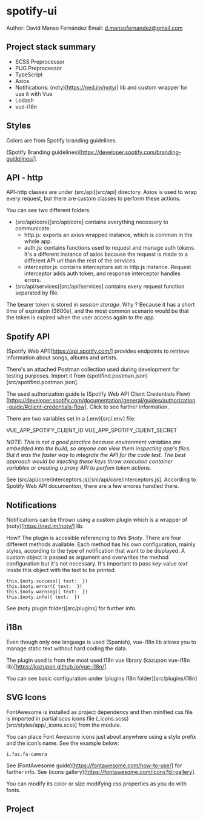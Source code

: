 # spotify-ui

Author: David Manso Fernández
Email: d.mansofernandez@gmail.com

## Project stack summary

- SCSS Preprocessor
- PUG Preprocessor
- TypeScript
- Axios
- Notifications: (noty)[https://ned.im/noty/] lib and custom wrapper for use it with Vue
- Lodash
- vue-i18n

## Styles

Colors are from Spotify branding guidelines.

(Spotify Branding guidelines)[https://developer.spotify.com/branding-guidelines/].

## API - http

API-http classes are under (src/api)[src/api] directory. Axios is used to wrap every request, but there are custom classes to perform these actions.

You can see two different folders:
- (src/api/core)[src/api/core] contains everything necessary to communicate:
  - http.js: exports an axios wrapped instance, which is common in the whole app.
  - auth.js: contains functions used to request and manage auth tokens. It's a different instance of axios because the request is made to a different API url than the rest of the services.
  - interceptor.js: contains interceptors set in http.js instance. Request interceptor adds auth token, and response interceptor handles errors.
- (src/api/services)[src/api/services] contains every request function separated by file.

The bearer token is stored in *session storage*. Why ? Because it has a short time of expiration (3600s), and the most common scenario would be that the token is expired when the user access again to the app.

## Spotify API

(Spotify Web API)[https://api.spotify.com/] provides endpoints to retrieve information about songs, albums and artists.

There's an attached Postman collection used during development for testing purposes. Import it from (spotifind.postman.json)[src/spotifind.postman.json].

The used authorization guide is (Spotify Web API Client Credentials Flow)[https://developer.spotify.com/documentation/general/guides/authorization-guide/#client-credentials-flow]. Click to see further information.

There are two variables set in a (.env)[src/.env] file:

VUE_APP_SPOTIFY_CLIENT_ID
VUE_APP_SPOTIFY_CLIENT_SECRET

*NOTE: This is not a good practice because environment variables are embedded into the build, so anyone can view them inspecting app's files. But it was the faster way to integrate the API for the code test. The best approach would be injecting these keys throw execution container variables or creating a proxy API to perfom token actions.*

See (src/api/core/interceptors.js)[src/api/core/interceptors.js]. According to Spotify Web API documention, there are a few errores handled there.

## Notifications

Notifications can be thrown using a custom plugin which is a wrapper of (noty)[https://ned.im/noty/] lib.

How? The plugin is accesible referencing to *this.$noty*. There are four different methods available. Each method has his
own configuration, mainly styles, according to the type of notification that want to be displayed. A custom object is passed
as argument and overwrites the method configuration but it's not necessary. It's important to pass key-value *text* inside this
object with the text to be printed.

```
this.$noty.success({ text:  })
this.$noty.error({ text:  })
this.$noty.warning({ text:  })
this.$noty.info({ text:  })
```

See (noty plugin folder)[src/plugins] for further info.

## i18n

Even though only one language is used (Spanish), vue-i18n lib allows you to manage static text without hard coding the data.

The plugin used is from the most used i18n vue library (kazupon vue-i18n lib)[https://kazupon.github.io/vue-i18n/].

You can see basic configuration under (plugins i18n folder)[src/plugins/i18n]

## SVG Icons

FontAwesome is installed as project dependency and then minified css file is imported in partial scss icons file (_icons.scss)[src/styles/app/_icons.scss] from the module.

You can place Font Awesome icons just about anywhere using a style prefix and the icon’s name. See the example below: 

```
i.fas.fa-camera
```

See (FontAwesome guide)[https://fontawesome.com/how-to-use/] for further info.
See (icons gallery)[https://fontawesome.com/icons?d=gallery].

You can modify its color or size modifying css properties as you do with fonts.

## Project
